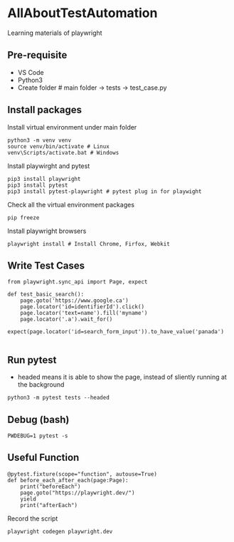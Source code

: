 # AllAboutTestAutomation
Learning materials of playwright

## Pre-requisite
 
 - VS Code
 - Python3
 - Create folder # main folder -> tests -> test_case.py

## Install packages

Install virtual environment under main folder
```
python3 -m venv venv	
source venv/bin/activate # Linux
venv\Scripts/activate.bat # Windows
```
Install playwirght and pytest
```
pip3 install playwright
pip3 install pytest
pip3 install pytest-playwright # pytest plug in for playwight
```
Check all the virtual environment packages
```
pip freeze
```
Install playwright browsers
```
playwright install # Install Chrome, Firfox, Webkit
```

## Write Test Cases

```
from playwright.sync_api import Page, expect

def test_basic_search():
	page.goto('https://www.google.ca')
	page.locator('id=identifierId').click()
	page.locator('text=name').fill('myname')
	page.locator('.a').wait_for()
	expect(page.locator('id=search_form_input')).to_have_value('panada')
	
```
## Run pytest

- headed means it is able to show the page, instead of sliently running at the background
```
python3 -m pytest tests --headed
```

## Debug (bash)
```
PWDEBUG=1 pytest -s
```

## Useful Function
```
@pytest.fixture(scope="function", autouse=True)
def before_each_after_each(page:Page):
    print("beforeEach")
    page.goto("https://playwright.dev/")
    yield
    print("afterEach")
```

Record the script
```
playwright codegen playwright.dev
```
